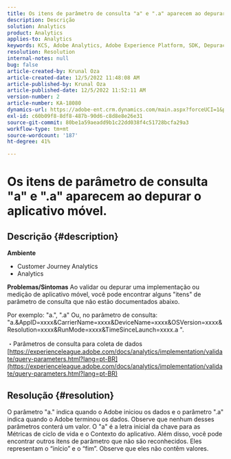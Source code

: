 ```yaml
---
title: Os itens de parâmetro de consulta "a" e ".a" aparecem ao depurar o aplicativo móvel.
description: Descrição
solution: Analytics
product: Analytics
applies-to: Analytics
keywords: KCS, Adobe Analytics, Adobe Experience Platform, SDK, Depuração, Parâmetros de consulta
resolution: Resolution
internal-notes: null
bug: false
article-created-by: Krunal Oza
article-created-date: 12/5/2022 11:48:08 AM
article-published-by: Krunal Oza
article-published-date: 12/5/2022 11:52:11 AM
version-number: 2
article-number: KA-18080
dynamics-url: https://adobe-ent.crm.dynamics.com/main.aspx?forceUCI=1&pagetype=entityrecord&etn=knowledgearticle&id=109571ad-9274-ed11-81aa-6045bd006c82
exl-id: c60b09f8-8df8-487b-90d6-c8d8e8e26e31
source-git-commit: 80be1a59aeadd9b1c22dd038f4c51728bcfa29a3
workflow-type: tm+mt
source-wordcount: '187'
ht-degree: 41%

---
```


# Os itens de parâmetro de consulta &quot;a&quot; e &quot;.a&quot; aparecem ao depurar o aplicativo móvel.

## Descrição {#description}

<b>Ambiente</b>
- Customer Journey Analytics
- Analytics



<b>Problemas/Sintomas</b>
Ao validar ou depurar uma implementação ou medição de aplicativo móvel, você pode encontrar alguns &quot;itens&quot; de parâmetro de consulta que não estão documentados abaixo.

Por exemplo: &quot;a.&quot;, &quot;.a&quot; Ou, no parâmetro de consulta: &quot;a.&amp;AppID=xxxx&amp;CarrierName=xxxx&amp;DeviceName=xxxx&amp;OSVersion=xxxx&amp;Resolution=xxxx&amp;RunMode=xxxx&amp;TimeSinceLaunch=xxxx.a &quot;.

・Parâmetros de consulta para coleta de dados
[https://experienceleague.adobe.com/docs/analytics/implementation/validate/query-parameters.html?lang=pt-BR](https://experienceleague.adobe.com/docs/analytics/implementation/validate/query-parameters.html?lang=pt-BR)




## Resolução {#resolution}


O parâmetro &quot;a.&quot; indica quando o Adobe iniciou os dados e o parâmetro &quot;.a&quot; indica quando o Adobe terminou os dados. Observe que nenhum desses parâmetros conterá um valor. O &quot;a&quot; é a letra inicial da chave para as Métricas de ciclo de vida e o Contexto do aplicativo. Além disso, você pode encontrar outros itens de parâmetro que não são reconhecidos. Eles representam o “início” e o “fim”. Observe que eles não contêm valores.
